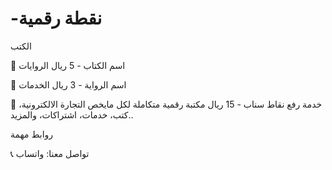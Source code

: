 # -نقطة رقمية

الكتب

📘 اسم الكتاب - 5 ريال
الروايات

📖 اسم الرواية - 3 ريال
الخدمات

🔧 خدمة رفع نقاط سناب - 15 ريال
مكتبة رقمية متكاملة لكل مايخص التجارة الالكترونية، كتب، خدمات، اشتراكات، والمزيد..

روابط مهمة

📞 تواصل معنا: واتساب
